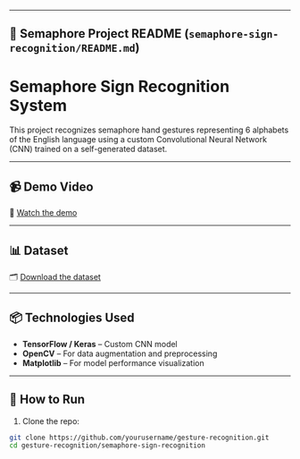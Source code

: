 
---

## 📄 Semaphore Project README (`semaphore-sign-recognition/README.md`)

# Semaphore Sign Recognition System

This project recognizes semaphore hand gestures representing 6 alphabets of the English language using a custom Convolutional Neural Network (CNN) trained on a self-generated dataset.

---

## 📹 Demo Video

🎥 [Watch the demo](https://your-link-here.com)

---

## 📊 Dataset

🗂️ [Download the dataset](https://your-dataset-link.com)

---

## 📦 Technologies Used

- **TensorFlow / Keras** – Custom CNN model
- **OpenCV** – For data augmentation and preprocessing
- **Matplotlib** – For model performance visualization

---

## 🔧 How to Run

1. Clone the repo:

```bash
git clone https://github.com/yourusername/gesture-recognition.git
cd gesture-recognition/semaphore-sign-recognition
